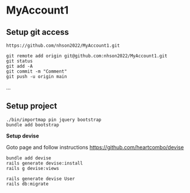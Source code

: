 # MyAccount1

## Setup git access
```
https://github.com/nhson2022/MyAccount1.git

git remote add origin git@github.com:nhson2022/MyAccount1.git
git status
git add -A
git commit -m "Comment"
git push -u origin main
```
...
## Setup project
```
./bin/importmap pin jquery bootstrap
bundle add bootstrap
```

**Setup devise**

Goto page and follow instructions https://github.com/heartcombo/devise
```
bundle add devise
rails generate devise:install
rails g devise:views

rails generate devise User
rails db:migrate
```
